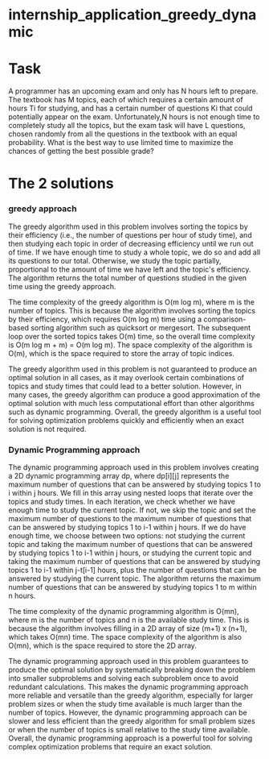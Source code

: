 # internship_application_greedy_dynamic
# Task
A programmer has an upcoming exam and only has N hours left to prepare. The textbook has M topics, each of which requires a certain amount of hours Ti for studying, and has a certain number of questions Ki that could potentially appear on the exam. Unfortunately,N hours is not enough time to completely study all the topics, but the exam task will have L questions, chosen randomly from all the questions in the textbook with an equal probability. What is the best way to use limited time to maximize the chances of getting the best possible grade?
# The 2 solutions
### greedy approach 
The greedy algorithm used in this problem involves sorting the topics by their efficiency (i.e., the number of questions per hour of study time), and then studying each topic in order of decreasing efficiency until we run out of time. If we have enough time to study a whole topic, we do so and add all its questions to our total. Otherwise, we study the topic partially, proportional to the amount of time we have left and the topic's efficiency. The algorithm returns the total number of questions studied in the given time using the greedy approach.

The time complexity of the greedy algorithm is O(m log m), where m is the number of topics. This is because the algorithm involves sorting the topics by their efficiency, which requires O(m log m) time using a comparison-based sorting algorithm such as quicksort or mergesort. The subsequent loop over the sorted topics takes O(m) time, so the overall time complexity is O(m log m + m) = O(m log m). The space complexity of the algorithm is O(m), which is the space required to store the array of topic indices.

The greedy algorithm used in this problem is not guaranteed to produce an optimal solution in all cases, as it may overlook certain combinations of topics and study times that could lead to a better solution. However, in many cases, the greedy algorithm can produce a good approximation of the optimal solution with much less computational effort than other algorithms such as dynamic programming. Overall, the greedy algorithm is a useful tool for solving optimization problems quickly and efficiently when an exact solution is not required.
### Dynamic Programming approach
The dynamic programming approach used in this problem involves creating a 2D dynamic programming array dp, where dp[i][j] represents the maximum number of questions that can be answered by studying topics 1 to i within j hours. We fill in this array using nested loops that iterate over the topics and study times. In each iteration, we check whether we have enough time to study the current topic. If not, we skip the topic and set the maximum number of questions to the maximum number of questions that can be answered by studying topics 1 to i-1 within j hours. If we do have enough time, we choose between two options: not studying the current topic and taking the maximum number of questions that can be answered by studying topics 1 to i-1 within j hours, or studying the current topic and taking the maximum number of questions that can be answered by studying topics 1 to i-1 within j-t[i-1] hours, plus the number of questions that can be answered by studying the current topic. The algorithm returns the maximum number of questions that can be answered by studying topics 1 to m within n hours.

The time complexity of the dynamic programming algorithm is O(mn), where m is the number of topics and n is the available study time. This is because the algorithm involves filling in a 2D array of size (m+1) x (n+1), which takes O(mn) time. The space complexity of the algorithm is also O(mn), which is the space required to store the 2D array.

The dynamic programming approach used in this problem guarantees to produce the optimal solution by systematically breaking down the problem into smaller subproblems and solving each subproblem once to avoid redundant calculations. This makes the dynamic programming approach more reliable and versatile than the greedy algorithm, especially for larger problem sizes or when the study time available is much larger than the number of topics. However, the dynamic programming approach can be slower and less efficient than the greedy algorithm for small problem sizes or when the number of topics is small relative to the study time available. Overall, the dynamic programming approach is a powerful tool for solving complex optimization problems that require an exact solution.